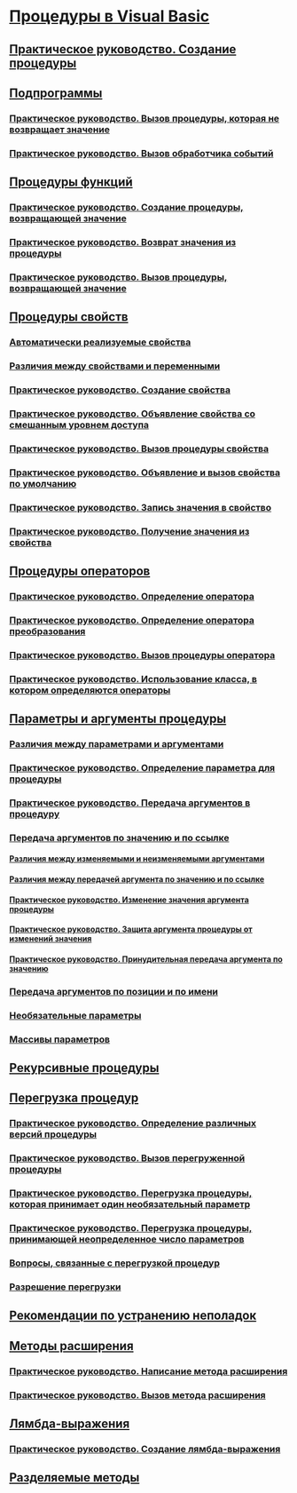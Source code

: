 # [Процедуры в Visual Basic](index.md)
## [Практическое руководство. Создание процедуры](how-to-create-a-procedure.md)
## [Подпрограммы](sub-procedures.md)
### [Практическое руководство. Вызов процедуры, которая не возвращает значение](how-to-call-a-procedure-that-does-not-return-a-value.md)
### [Практическое руководство. Вызов обработчика событий](how-to-call-an-event-handler.md)
## [Процедуры функций](function-procedures.md)
### [Практическое руководство. Создание процедуры, возвращающей значение](how-to-create-a-procedure-that-returns-a-value.md)
### [Практическое руководство. Возврат значения из процедуры](how-to-return-a-value-from-a-procedure.md)
### [Практическое руководство. Вызов процедуры, возвращающей значение](how-to-call-a-procedure-that-returns-a-value.md)
## [Процедуры свойств](property-procedures.md)
### [Автоматически реализуемые свойства](auto-implemented-properties.md)
### [Различия между свойствами и переменными](differences-between-properties-and-variables.md)
### [Практическое руководство. Создание свойства](how-to-create-a-property.md)
### [Практическое руководство. Объявление свойства со смешанным уровнем доступа](how-to-declare-a-property-with-mixed-access-levels.md)
### [Практическое руководство. Вызов процедуры свойства](how-to-call-a-property-procedure.md)
### [Практическое руководство. Объявление и вызов свойства по умолчанию](how-to-declare-and-call-a-default-property.md)
### [Практическое руководство. Запись значения в свойство](how-to-put-a-value-in-a-property.md)
### [Практическое руководство. Получение значения из свойства](how-to-get-a-value-from-a-property.md)
## [Процедуры операторов](operator-procedures.md)
### [Практическое руководство. Определение оператора](how-to-define-an-operator.md)
### [Практическое руководство. Определение оператора преобразования](how-to-define-a-conversion-operator.md)
### [Практическое руководство. Вызов процедуры оператора](how-to-call-an-operator-procedure.md)
### [Практическое руководство. Использование класса, в котором определяются операторы](how-to-use-a-class-that-defines-operators.md)
## [Параметры и аргументы процедуры](procedure-parameters-and-arguments.md)
### [Различия между параметрами и аргументами](differences-between-parameters-and-arguments.md)
### [Практическое руководство. Определение параметра для процедуры](how-to-define-a-parameter-for-a-procedure.md)
### [Практическое руководство. Передача аргументов в процедуру](how-to-pass-arguments-to-a-procedure.md)
### [Передача аргументов по значению и по ссылке](passing-arguments-by-value-and-by-reference.md)
#### [Различия между изменяемыми и неизменяемыми аргументами](differences-between-modifiable-and-nonmodifiable-arguments.md)
#### [Различия между передачей аргумента по значению и по ссылке](differences-between-passing-an-argument-by-value-and-by-reference.md)
#### [Практическое руководство. Изменение значения аргумента процедуры](how-to-change-the-value-of-a-procedure-argument.md)
#### [Практическое руководство. Защита аргумента процедуры от изменений значения](how-to-protect-a-procedure-argument-against-value-changes.md)
#### [Практическое руководство. Принудительная передача аргумента по значению](how-to-force-an-argument-to-be-passed-by-value.md)
### [Передача аргументов по позиции и по имени](passing-arguments-by-position-and-by-name.md)
### [Необязательные параметры](optional-parameters.md)
### [Массивы параметров](parameter-arrays.md)
## [Рекурсивные процедуры](recursive-procedures.md)
## [Перегрузка процедур](procedure-overloading.md)
### [Практическое руководство. Определение различных версий процедуры](how-to-define-multiple-versions-of-a-procedure.md)
### [Практическое руководство. Вызов перегруженной процедуры](how-to-call-an-overloaded-procedure.md)
### [Практическое руководство. Перегрузка процедуры, которая принимает один необязательный параметр](how-to-overload-a-procedure-that-takes-optional-parameters.md)
### [Практическое руководство. Перегрузка процедуры, принимающей неопределенное число параметров](how-to-overload-a-procedure-that-takes-an-indefinite-number-of-parameters.md)
### [Вопросы, связанные с перегрузкой процедур](considerations-in-overloading-procedures.md)
### [Разрешение перегрузки](overload-resolution.md)
## [Рекомендации по устранению неполадок](troubleshooting-procedures.md)
## [Методы расширения](extension-methods.md)
### [Практическое руководство. Написание метода расширения](how-to-write-an-extension-method.md)
### [Практическое руководство. Вызов метода расширения](how-to-call-an-extension-method.md)
## [Лямбда-выражения](lambda-expressions.md)
### [Практическое руководство. Создание лямбда-выражения](how-to-create-a-lambda-expression.md)
## [Разделяемые методы](partial-methods.md)
